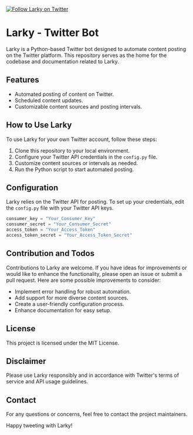 
[![Follow Larky on Twitter](https://img.shields.io/twitter/follow/__Larky?label=Follow%20Larky&style=social)](https://twitter.com/__Larky)


# Larky - Twitter Bot

Larky is a Python-based Twitter bot designed to automate content posting on the Twitter platform. This repository serves as the home for the codebase and documentation related to Larky.

## Features

- Automated posting of content on Twitter.
- Scheduled content updates.
- Customizable content sources and posting intervals.

## How to Use Larky

To use Larky for your own Twitter account, follow these steps:

1. Clone this repository to your local environment.
2. Configure your Twitter API credentials in the `config.py` file.
3. Customize content sources or intervals as needed.
4. Run the Python script to start automated posting.

## Configuration

Larky relies on the Twitter API for posting. To set up your credentials, edit the `config.py` file with your Twitter API keys.

```python
consumer_key = "Your_Consumer_Key"
consumer_secret = "Your_Consumer_Secret"
access_token = "Your_Access_Token"
access_token_secret = "Your_Access_Token_Secret"
```

## Contribution and Todos

Contributions to Larky are welcome. If you have ideas for improvements or would like to enhance the functionality, please open an issue or submit a pull request. Here are some possible improvements to consider:

- Implement error handling for robust automation.
- Add support for more diverse content sources.
- Create a user-friendly configuration process.
- Enhance documentation for easy setup.

## License

This project is licensed under the MIT License.

## Disclaimer

Please use Larky responsibly and in accordance with Twitter's terms of service and API usage guidelines.

## Contact

For any questions or concerns, feel free to contact the project maintainers.

Happy tweeting with Larky!

